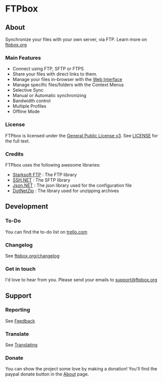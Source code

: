 FTPbox
=============

About
--------------

Synchronize your files with your own server, via FTP. Learn more on [ftpbox.org][website]

### Main Features

- Connect using FTP, SFTP or FTPS
- Share your files with direct links to them.
- Manage your files in-browser with the [Web Interface][webUI]
- Manage specific files/folders with the Context Menus
- Selective Sync
- Manual or Automatic synchronizing
- Bandwidth control
- Multiple Profiles
- Offline Mode

### License

FTPbox is licensed under the [General Public License v3][gpl]. See [LICENSE][license] for the full text.

### Credits

FTPbox uses the following awesome libraries:
- [Starksoft FTP][starksoft] : The FTP library
- [SSH.NET][sshnet] : The SFTP library
- [Json.NET][jsonnet] : The json library used for the configuration file
- [DotNetZip][dotnetzip] : The library used for unzipping archives

Development
--------------

### To-Do

You can find the to-do list on [trello.com][todo]

### Changelog

See [ftpbox.org/changelog](http://ftpbox.org/changelog)

### Get in touch

I'd love to hear from you. Please send your emails to support@ftpbox.org

Support
--------------

### Reporting

See [Feedback](https://github.com/FTPbox/FTPbox/wiki/Feedback)

### Translate

See [Translating](https://github.com/FTPbox/FTPbox/wiki/Translating)

### Donate

You can show the project some love by making a donation! You'll find the paypal donate button in the [About][abt] page.

[website]: http://ftpbox.org
[webUI]: https://github.com/FTPbox/Web-Interface
[gpl]: http://www.tldrlegal.com/license/gnu-general-public-license-v3-(gpl-3)
[license]: https://github.com/FTPbox/FTPbox/blob/master/LICENSE
[todo]: https://trello.com/board/ftpbox/515afda9a23fa0b412001067
[abt]: http://ftpbox.org/about/
[starksoft]: http://biko.codeplex.com/
[sshnet]: http://sshnet.codeplex.com/
[jsonnet]: http://json.codeplex.com/
[dotnetzip]: http://dotnetzip.codeplex.com/